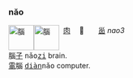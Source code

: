 
### nǎo
<img id=腦 alt=腦 height=50 src=https://f.2cn.cn/hanzi/svg/8166.svg align=top><img alt=腦 height=50 src=https://f.2cn.cn/a/zi-svg/5318swjz54633.svg align=top> 
<ruby>[肉]()　<br>🥩　</ruby><ruby>　[𡿺]()<br>_nao3_</ruby>   
腦[子]() <tt>nǎo[zi]()</tt> brain.    
[電]()腦 <tt>[diàn]()nǎo</tt> computer.   
